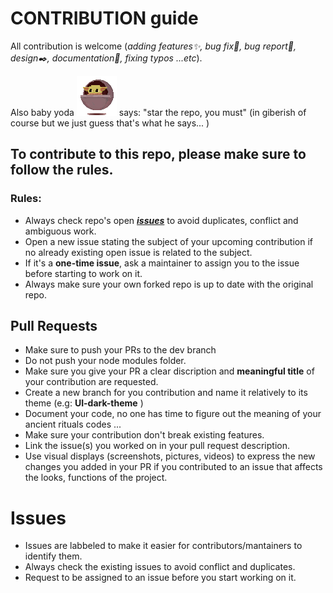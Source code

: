 # CONTRIBUTION guide

All contribution is welcome (_adding features✨, bug fix🔧, bug report🐛, design✒️, documentation📝, fixing typos ...etc_).

Also baby yoda ![](https://raw.githubusercontent.com/IndigoWizard/Baby-Yoda-on-a-Trip/main/BabyYodaSprite.gif) says: "star the repo, you must" (in giberish of course but we just guess that's what he says... )

## To contribute to this repo, please make sure to follow the rules.
### Rules:
- Always check repo's open ***[issues](https://github.com/IndigoWizard/wildfire-burn-severity/issues)*** to avoid duplicates, conflict and ambiguous work.
- Open a new issue stating the subject of your upcoming contribution if no already existing open issue is related to the subject.
- If it's a **one-time issue**, ask a maintainer to assign you to the issue before starting to work on it.
- Always make sure your own forked repo is up to date with the original repo.

## Pull Requests
- Make sure to push your PRs to the dev branch
- Do not push your node modules folder.
- Make sure you give your PR a clear discription and **meaningful title** of your contribution are requested.
- Create a new branch for you contribution and name it relatively to its theme (e.g: **UI-dark-theme** )
- Document your code, no one has time to figure out the meaning of your ancient rituals codes ...
- Make sure your contribution don't break existing features.
- Link the issue(s) you worked on in your pull request description.
- Use visual displays (screenshots, pictures, videos) to express the new changes you added in your PR if you contributed to an issue that affects the looks, functions of the project.


# Issues
- Issues are labbeled to make it easier for contributors/mantainers to identify them.
- Always check the existing issues to avoid conflict and duplicates.
- Request to be assigned to an issue before you start working on it.
